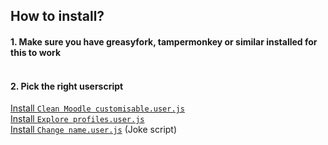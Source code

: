 ## How to install?

#### 1. Make sure you have greasyfork, tampermonkey or similar installed for this to work<br><br>

#### 2. Pick the right userscript<br>
[Install ```Clean Moodle customisable.user.js```](https://github.com/melusc/lusc/raw/master/Clean%20Moodle%20customisable.user.js)<br>
[Install ```Explore profiles.user.js```](https://github.com/melusc/lusc/raw/master/Explore%20profiles.user.js)<br>
[Install ```Change name.user.js```](https://github.com/melusc/lusc/raw/master/Change%20name.user.js) (Joke script)
